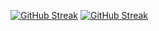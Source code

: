 
  
[![GitHub Streak](https://github-readme-stats.vercel.app/api?username=Sx-Cheats&theme=algolia&show_icons=true&hide_border=true)](github.com/Sx-Cheats)
[![GitHub Streak](http://github-readme-streak-stats.herokuapp.com?user=Sx-Cheats&theme=algolia&hide_border=true)](github.com/Sx-Cheats)
  

